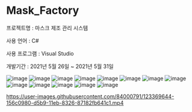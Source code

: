 # Mask_Factory

프로젝트명 : 마스크 제조 관리 시스템

사용 언어 : C#

사용 프로그램 : Visual Studio

개발기간 : 2021년 5월 26일 ~ 2021년 5월 31일

![image](https://user-images.githubusercontent.com/84000791/123369438-b9a18080-d5b8-11eb-92fc-9e3c0f869665.png)
![image](https://user-images.githubusercontent.com/84000791/123369486-caea8d00-d5b8-11eb-8eda-f28a84c22348.png)
![image](https://user-images.githubusercontent.com/84000791/123369495-cfaf4100-d5b8-11eb-8575-176f80b0ed48.png)
![image](https://user-images.githubusercontent.com/84000791/123369505-d2aa3180-d5b8-11eb-8278-462b5f324b7c.png)
![image](https://user-images.githubusercontent.com/84000791/123369511-d6d64f00-d5b8-11eb-864d-ae391f3c2718.png)
![image](https://user-images.githubusercontent.com/84000791/123369520-de95f380-d5b8-11eb-93cd-e4f2bafdf5c4.png)
![image](https://user-images.githubusercontent.com/84000791/123369529-e3f33e00-d5b8-11eb-9039-4b060f948af3.png)
![image](https://user-images.githubusercontent.com/84000791/123369547-e9508880-d5b8-11eb-825f-83b1bc114522.png)
![image](https://user-images.githubusercontent.com/84000791/123369557-ed7ca600-d5b8-11eb-9492-dda567a28205.png)
![image](https://user-images.githubusercontent.com/84000791/123369569-f2415a00-d5b8-11eb-89c8-8323f9ceb638.png)
![image](https://user-images.githubusercontent.com/84000791/123369582-f66d7780-d5b8-11eb-99c6-a52fd24cd5fe.png)
![image](https://user-images.githubusercontent.com/84000791/123369599-fec5b280-d5b8-11eb-9198-5a09a9706fdc.png)
![image](https://user-images.githubusercontent.com/84000791/123369608-0422fd00-d5b9-11eb-945d-8bbb7e865a7f.png)


https://user-images.githubusercontent.com/84000791/123369644-156c0980-d5b9-11eb-8326-87182fb641c1.mp4




